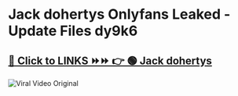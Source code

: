 
 # Jack dohertys Onlyfans Leaked - Update Files dy9k6

## <h2><a href="https://clipsfans.com/Jack_dohertys&ref=git">🔗 Click to LINKS ⏩⏩ 👉 🟢 Jack dohertys </a></h2>

<a href="https://clipsfans.com/Jack_dohertys&ref=git" rel="nofollow" data-target="animated-image.originalLink"><img src="https://i.ibb.co.com/xMMVF88/686577567.gif" alt="Viral Video Original" style="max-width: 100%; display: inline-block;" data-target="animated-image.originalImage"></a>

